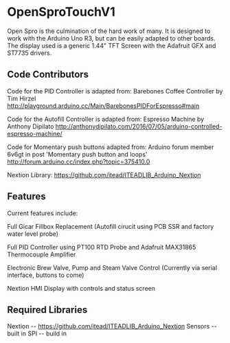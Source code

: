 # OpenSproTouchV1
Open Spro is the culmination of the hard work of many.  It is designed to work with the Arduino Uno R3, but can be easily adapted to other boards.  The display used is a generic 1.44" TFT Screen with the Adafruit GFX and ST7735 drivers.

## Code Contributors

Code for the PID Controller is adapted from:
Barebones Coffee Controller by Tim Hirzel
http://playground.arduino.cc/Main/BarebonesPIDForEspresso#main

Code for the Autofill Controller is adapted from:
Espresso Machine by Anthony Dipilato
http://anthonydipilato.com/2016/07/05/arduino-controlled-espresso-machine/

Code for Momentary push buttons adapted from:
Arduino forum member 6v6gt in post 'Momentary push button and loops'
http://forum.arduino.cc/index.php?topic=375410.0

Nextion Library:
https://github.com/itead/ITEADLIB_Arduino_Nextion

## Features

Current features include:

Full Gicar Fillbox Replacement (Autofill cirucit using PCB SSR and factory water level probe)

Full PID Controller using PT100 RTD Probe and Adafruit MAX31865 Thermocouple Amplifier

Electronic Brew Valve, Pump and Steam Valve Control (Currently via serial interface, buttons to come)

Nextion HMI Display with controls and status screen

## Required Libraries

Nextion -- https://github.com/itead/ITEADLIB_Arduino_Nextion
Sensors -- built in
SPI -- build in
